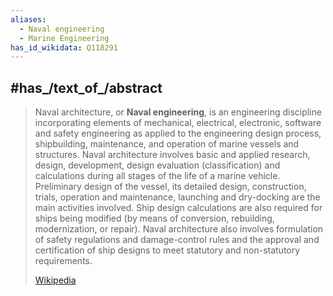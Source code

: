 ```yaml
---
aliases:
  - Naval engineering
  - Marine Engineering
has_id_wikidata: Q118291
---
```



## #has_/text_of_/abstract 

> Naval architecture, or **Naval engineering**, is an engineering discipline incorporating elements of mechanical, electrical, electronic, software and safety engineering as applied to the engineering design process, shipbuilding, maintenance, and operation of marine vessels and structures. Naval architecture involves basic and applied research, design, development, design evaluation (classification) and calculations during all stages of the life of a marine vehicle. Preliminary design of the vessel, its detailed design, construction, trials, operation and maintenance, launching and dry-docking are the main activities involved. Ship design calculations are also required for ships being modified (by means of conversion, rebuilding, modernization, or repair). Naval architecture also involves formulation of safety regulations and damage-control rules and the approval and certification of ship designs to meet statutory and non-statutory requirements.
>
> [Wikipedia](https://en.wikipedia.org/wiki/Naval%20architecture) 


